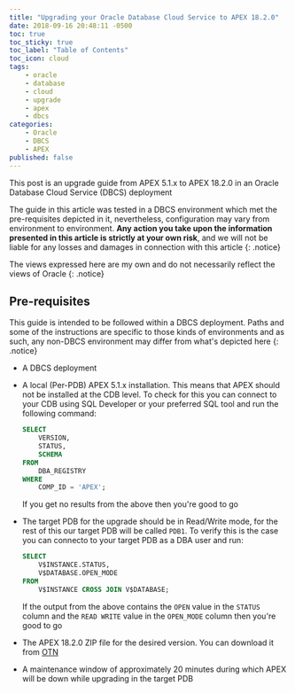 ```yaml
---
title: "Upgrading your Oracle Database Cloud Service to APEX 18.2.0"
date: 2018-09-16 20:48:11 -0500
toc: true
toc_sticky: true
toc_label: "Table of Contents"
toc_icon: cloud
tags:
    - oracle
    - database
    - cloud
    - upgrade
    - apex
    - dbcs
categories:
    - Oracle
    - DBCS
    - APEX
published: false
---
```

This post is an upgrade guide from APEX 5.1.x to APEX 18.2.0 in an Oracle Database Cloud Service (DBCS) deployment
<!--more-->

The guide in this article was tested in a DBCS environment which met the pre-requisites depicted in it, nevertheless, configuration may vary from environment to environment. **Any action you take upon the information presented in this article is strictly at your own risk**, and we will not be liable for any losses and damages in connection with this article
{: .notice}

The views expressed here are my own and do not necessarily reflect the views of Oracle
{: .notice}

## Pre-requisites
This guide is intended to be followed within a DBCS deployment. Paths and some of the instructions are specific to those kinds of environments and as such, any non-DBCS environment may differ from what's depicted here
{: .notice}

- A DBCS deployment
- A local (Per-PDB) APEX 5.1.x installation. This means that APEX should not be installed at the CDB level. To check for this you can connect to your CDB using SQL Developer or your preferred SQL tool and run the following command:
  
  ```sql
  SELECT
      VERSION,
      STATUS,
      SCHEMA
  FROM
      DBA_REGISTRY
  WHERE
      COMP_ID = 'APEX';
  ```
  
  If you get no results from the above then you're good to go
- The target PDB for the upgrade should be in Read/Write mode, for the rest of this our target PDB will be called `PDB1`. To verify this is the case you can connecto to your target PDB as a DBA user and run:
  
  ```sql
  SELECT
      V$INSTANCE.STATUS,
      V$DATABASE.OPEN_MODE
  FROM
      V$INSTANCE CROSS JOIN V$DATABASE;
  ```
  
  If the output from the above contains the `OPEN` value in the `STATUS` column and the `READ WRITE` value in the `OPEN_MODE` column then you're good to go
- The APEX 18.2.0 ZIP file for the desired version. You can download it from [OTN](https://www.oracle.com/technetwork/developer-tools/apex/downloads/index.html)
- A maintenance window of approximately 20 minutes during which APEX will be down while upgrading in the target PDB





